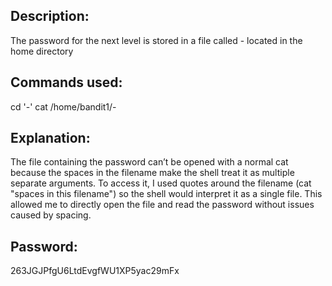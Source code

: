 ## Description:
The password for the next level is stored in a file called - located in the home directory

## Commands used:
cd '-'
cat /home/bandit1/-

## Explanation:
The file containing the password can’t be opened with a normal cat because the spaces in the filename make the shell treat it as multiple separate arguments. To access it, I used quotes around the filename (cat "spaces in this filename") so the shell would interpret it as a single file. This allowed me to directly open the file and read the password without issues caused by spacing.

## Password:
263JGJPfgU6LtdEvgfWU1XP5yac29mFx
